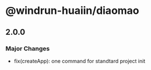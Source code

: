 # @windrun-huaiin/diaomao

## 2.0.0

### Major Changes

- fix(createApp): one command for standtard project init
